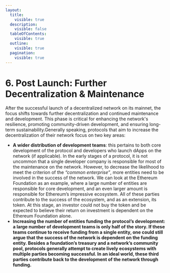 ```yaml
---
layout:
  title:
    visible: true
  description:
    visible: false
  tableOfContents:
    visible: true
  outline:
    visible: true
  pagination:
    visible: true
---
```


# 6. Post Launch: Further Decentralization & Maintenance

After the successful launch of a decentralized network on its mainnet, the focus shifts towards further decentralization and continued maintenance and development. This phase is critical for enhancing the network's resilience, promoting community-driven development, and ensuring long-term sustainability.Generally speaking, protocols that aim to increase the decentralization of their network focus on two key areas:

* **A wider distribution of development teams**: this pertains to both core development of the protocol and developers who launch dApps on the network (if applicable). In the early stages of a protocol, it is not uncommon that a single developer company is responsible for most of the maintenance on the network. However, to decrease the likelihood to meet the criterion of the _“common enterprise”_, more entities need to be involved in the success of the network. We can look at the Ethereum Foundation as an example, where a large number of entities are responsible for core development, and an even larger amount is responsible for Ethereum’s impressive ecosystem. All of these parties contribute to the success of the ecosystem, and as an extension, its token. At this stage, an investor could not buy the token and be expected to believe their return on investment is dependent on the Ethereum Foundation alone.
* **Increasing the number of entities funding the protocol’s development: a large number of development teams is only half of the story. If these teams continue to receive funding from a single entity, one could still argue that the success of the network is dependent on the funding entity. Besides a foundation’s treasury and a network’s community pool, protocols generally attempt to create lively ecosystems with multiple parties becoming successful. In an ideal world, these third parties contribute back to the development of the network through funding.**
